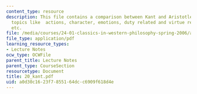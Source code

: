 ```yaml
---
content_type: resource
description: This file contains a comparison between Kant and Aristotle related to
  topics like  actions, character, emotions, duty related and virtue related language
  etc.
file: /media/courses/24-01-classics-in-western-philosophy-spring-2006/a0d30c1623f7855164dcc6909f618d4e_20_kant.pdf
file_type: application/pdf
learning_resource_types:
- Lecture Notes
ocw_type: OCWFile
parent_title: Lecture Notes
parent_type: CourseSection
resourcetype: Document
title: 20_kant.pdf
uid: a0d30c16-23f7-8551-64dc-c6909f618d4e
---
```

